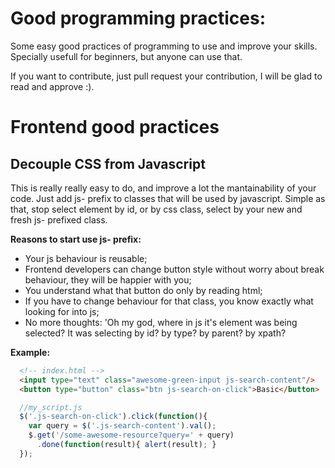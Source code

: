 # Good programming practices:
Some easy good practices of programming to use and improve your skills. Specially usefull for beginners, but anyone can use that.

If you want to contribute, just pull request your contribution, I will be glad to read and approve :).

# Frontend good practices
## Decouple CSS from Javascript
This is really really easy to do, and improve a lot the mantainability of your code. Just add js- prefix to classes that will be used by javascript. Simple as that, stop select element by id, or by css class, select by your new and fresh js- prefixed class.

**Reasons to start use js- prefix:**
  - Your js behaviour is reusable;
  - Frontend developers can change button style without worry about break behaviour, they will be happier with you;
  - You understand what that button do only by reading html;
  - If you have to change behaviour for that class, you know exactly what looking for into js;
  - No more thoughts: 'Oh my god, where in js it's element was being selected? It was selecting by id? by type? by parent? by xpath?

**Example:**

```html
  <!-- index.html -->
  <input type="text" class="awesome-green-input js-search-content"/>
  <button type="button" class="btn js-search-on-click">Basic</button>
```
```javascript
  //my_script.js
  $('.js-search-on-click').click(function(){
    var query = $('.js-search-content').val();
    $.get('/some-awesome-resource?query=' + query)
      .done(function(result){ alert(result); }
  });
```
